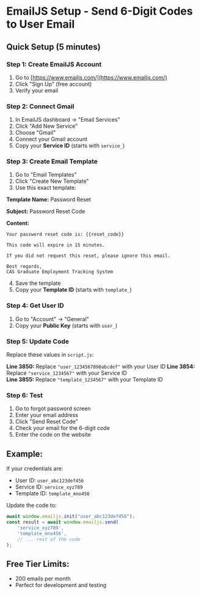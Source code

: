 # EmailJS Setup - Send 6-Digit Codes to User Email

## Quick Setup (5 minutes)

### Step 1: Create EmailJS Account
1. Go to [https://www.emailjs.com/](https://www.emailjs.com/)
2. Click "Sign Up" (free account)
3. Verify your email

### Step 2: Connect Gmail
1. In EmailJS dashboard → "Email Services"
2. Click "Add New Service"
3. Choose "Gmail"
4. Connect your Gmail account
5. Copy your **Service ID** (starts with `service_`)

### Step 3: Create Email Template
1. Go to "Email Templates"
2. Click "Create New Template"
3. Use this exact template:

**Template Name:** Password Reset

**Subject:** Password Reset Code

**Content:**
```
Your password reset code is: {{reset_code}}

This code will expire in 15 minutes.

If you did not request this reset, please ignore this email.

Best regards,
CAS Graduate Employment Tracking System
```

4. Save the template
5. Copy your **Template ID** (starts with `template_`)

### Step 4: Get User ID
1. Go to "Account" → "General"
2. Copy your **Public Key** (starts with `user_`)

### Step 5: Update Code
Replace these values in `script.js`:

**Line 3850:** Replace `"user_1234567890abcdef"` with your User ID
**Line 3854:** Replace `"service_1234567"` with your Service ID  
**Line 3855:** Replace `"template_1234567"` with your Template ID

### Step 6: Test
1. Go to forgot password screen
2. Enter your email address
3. Click "Send Reset Code"
4. Check your email for the 6-digit code
5. Enter the code on the website

## Example:
If your credentials are:
- User ID: `user_abc123def456`
- Service ID: `service_xyz789`
- Template ID: `template_mno456`

Update the code to:
```javascript
await window.emailjs.init("user_abc123def456");
const result = await window.emailjs.send(
    'service_xyz789',
    'template_mno456',
    // ... rest of the code
);
```

## Free Tier Limits:
- 200 emails per month
- Perfect for development and testing
